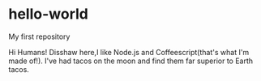 # hello-world
My first repository

Hi Humans!
Disshaw here,I like Node.js and Coffeescript(that's what I'm made of!).
I've had tacos on the moon and find them far superior to Earth tacos.
